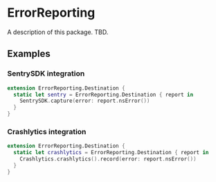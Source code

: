 # ErrorReporting

A description of this package. 
TBD.

## Examples

### SentrySDK integration

```swift
extension ErrorReporting.Destination {
  static let sentry = ErrorReporting.Destination { report in 
    SentrySDK.capture(error: report.nsError())
  }
}
```

### Crashlytics integration
```swift
extension ErrorReporting.Destination {
  static let crashlytics = ErrorReporting.Destination { report in 
    Crashlytics.crashlytics().record(error: report.nsError())
  }
}
```
